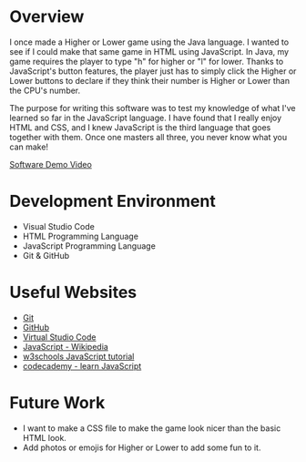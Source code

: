 # Overview

I once made a Higher or Lower game using the Java language. I wanted to see if I could make that same game in HTML using JavaScript. In Java, my game requires the player to type "h" for higher or "l" for lower. Thanks to JavaScript's button features, the player just has to simply click the Higher or Lower buttons to declare if they think their number is Higher or Lower than the CPU's number.

The purpose for writing this software was to test my knowledge of what I've learned so far in the JavaScript language. I have found that I really enjoy HTML and CSS, and I knew JavaScript is the third language that goes together with them. Once one masters all three, you never know what you can make!

[Software Demo Video](https://youtu.be/5kbsfe2o59g)

# Development Environment

- Visual Studio Code
- HTML Programming Language
- JavaScript Programming Language
- Git & GitHub

# Useful Websites

- [Git](https://git-scm.com/download)
- [GitHub](https://github.com/)
- [Virtual Studio Code](https://code.visualstudio.com/download)
- [JavaScript - Wikipedia](https://en.wikipedia.org/wiki/JavaScript)
- [w3schools JavaScript tutorial](https://www.w3schools.com/js/)
- [codecademy - learn JavaScript](https://www.codecademy.com/learn/introduction-to-javascript)

# Future Work

- I want to make a CSS file to make the game look nicer than the basic HTML look.
- Add photos or emojis for Higher or Lower to add some fun to it.